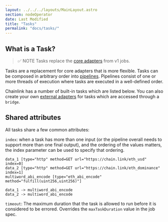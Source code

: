 ```yaml
---
layout: ../../../layouts/MainLayout.astro
section: nodeOperator
date: Last Modified
title: "Tasks"
permalink: "docs/tasks/"
---
```


## What is a Task?

> ✅ NOTE
> Tasks replace the [core adapters](/docs/core-adapters/) from v1 jobs.

Tasks are a replacement for core adapters that is more flexible. Tasks can be composed in arbitrary order into [pipelines](/docs/jobs/task-types/pipelines/). Pipelines consist of one or more threads of execution where tasks are executed in a well-defined order.

Chainlink has a number of built-in tasks which are listed below. You can also create your own [external adapters](/docs/external-adapters/) for tasks which are accessed through a `bridge`.

## Shared attributes

All tasks share a few common attributes:

`index`: when a task has more than one input (or the pipeline overall needs to support more than one final output), and the ordering of the values matters, the index parameter can be used to specify that ordering.

```jpv2
data_1 [type="http" method=GET url="https://chain.link/eth_usd"       index=0]
data_2 [type="http" method=GET url="https://chain.link/eth_dominance" index=1]
multiword_abi_encode [type="eth_abi_encode" method="fulfill(uint256,uint256)"]

data_1 -> multiword_abi_encode
data_2 -> multiword_abi_encode
```

`timeout`: The maximum duration that the task is allowed to run before it is considered to be errored. Overrides the `maxTaskDuration` value in the job spec.
